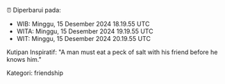 ⏰ Diperbarui pada:
- WIB: Minggu, 15 Desember 2024 18.19.55 UTC
- WITA: Minggu, 15 Desember 2024 19.19.55 UTC
- WIT: Minggu, 15 Desember 2024 20.19.55 UTC

Kutipan Inspiratif:
"A man must eat a peck of salt with his friend before he knows him."


Kategori: friendship

